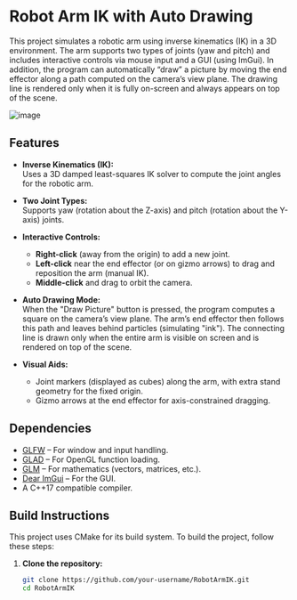 # Robot Arm IK with Auto Drawing

This project simulates a robotic arm using inverse kinematics (IK) in a 3D environment. The arm supports two types of joints (yaw and pitch) and includes interactive controls via mouse input and a GUI (using ImGui). In addition, the program can automatically “draw” a picture by moving the end effector along a path computed on the camera’s view plane. The drawing line is rendered only when it is fully on-screen and always appears on top of the scene.

![image](https://github.com/user-attachments/assets/64dd87fd-aa63-4825-9020-99f9902e174e)

## Features

- **Inverse Kinematics (IK):**  
  Uses a 3D damped least-squares IK solver to compute the joint angles for the robotic arm.

- **Two Joint Types:**  
  Supports yaw (rotation about the Z-axis) and pitch (rotation about the Y-axis) joints.

- **Interactive Controls:**  
  - **Right-click** (away from the origin) to add a new joint.  
  - **Left-click** near the end effector (or on gizmo arrows) to drag and reposition the arm (manual IK).  
  - **Middle-click** and drag to orbit the camera.

- **Auto Drawing Mode:**  
  When the "Draw Picture" button is pressed, the program computes a square on the camera’s view plane. The arm’s end effector then follows this path and leaves behind particles (simulating "ink"). The connecting line is drawn only when the entire arm is visible on screen and is rendered on top of the scene.

- **Visual Aids:**  
  - Joint markers (displayed as cubes) along the arm, with extra stand geometry for the fixed origin.  
  - Gizmo arrows at the end effector for axis-constrained dragging.

## Dependencies

- [GLFW](https://www.glfw.org/) – For window and input handling.
- [GLAD](https://glad.dav1d.de/) – For OpenGL function loading.
- [GLM](https://glm.g-truc.net/0.9.9/index.html) – For mathematics (vectors, matrices, etc.).
- [Dear ImGui](https://github.com/ocornut/imgui) – For the GUI.
- A C++17 compatible compiler.

## Build Instructions

This project uses CMake for its build system. To build the project, follow these steps:

1. **Clone the repository:**

   ```bash
   git clone https://github.com/your-username/RobotArmIK.git
   cd RobotArmIK
